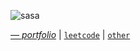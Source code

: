 ![sasa](https://github.com/leenrd/leenrd/assets/103997539/382ee856-2caa-4fdc-a4b4-920a02c52263)

_[— portfolio](https://leenard)_ | [`leetcode`](https://leetcode.com/lolleenard0/) | [`other`](https://leenard.)
